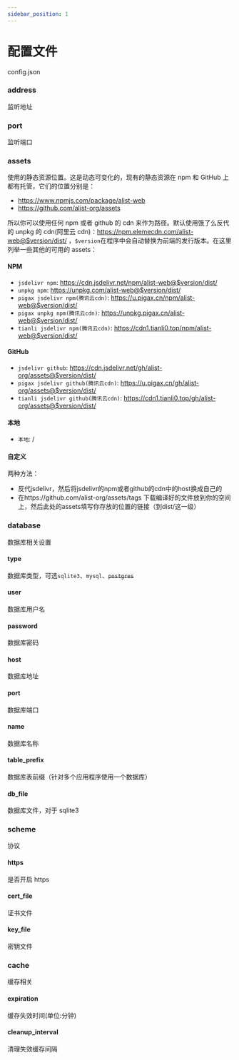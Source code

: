 ```yaml
---
sidebar_position: 1
---
```


# 配置文件

config.json

### address

监听地址

### port

监听端口

### assets

使用的静态资源位置。这是动态可变化的，现有的静态资源在 npm 和 GitHub 上都有托管，它们的位置分别是：

- https://www.npmjs.com/package/alist-web
- https://github.com/alist-org/assets

所以你可以使用任何 npm 或者 github 的 cdn 来作为路径。默认使用饿了么反代的 unpkg 的 cdn(阿里云 cdn)：https://npm.elemecdn.com/alist-web@$version/dist/ ，`$version`在程序中会自动替换为前端的发行版本。在这里列举一些其他的可用的 assets：

#### NPM

- `jsdelivr npm`: https://cdn.jsdelivr.net/npm/alist-web@$version/dist/
- `unpkg npm`: https://unpkg.com/alist-web@$version/dist/
- `pigax jsdelivr npm(腾讯云cdn)`: https://u.pigax.cn/npm/alist-web@$version/dist/
- `pigax unpkg npm(腾讯云cdn)`: https://unpkg.pigax.cn/alist-web@$version/dist/
- `tianli jsdelivr npm(腾讯云cdn)`: https://cdn1.tianli0.top/npm/alist-web@$version/dist/

#### GitHub

- `jsdelivr github`: https://cdn.jsdelivr.net/gh/alist-org/assets@$version/dist/
- `pigax jsdelivr github(腾讯云cdn)`: https://u.pigax.cn/gh/alist-org/assets@$version/dist/
- `tianli jsdelivr github(腾讯云cdn)`: https://cdn1.tianli0.top/gh/alist-org/assets@$version/dist/

#### 本地

- `本地`: /

#### 自定义
两种方法：
- 反代jsdelivr，然后将jsdelivr的npm或者github的cdn中的host换成自己的
- 在https://github.com/alist-org/assets/tags 下载编译好的文件放到你的空间上，然后此处的assets填写你存放的位置的链接（到dist/这一级）

### database

数据库相关设置

#### type

数据库类型，可选`sqlite3`、`mysql`、~~`postgres`~~

#### user

数据库用户名

#### password

数据库密码

#### host

数据库地址

#### port

数据库端口

#### name

数据库名称

#### table_prefix

数据库表前缀（针对多个应用程序使用一个数据库）

#### db_file

数据库文件，对于 sqlite3

### scheme

协议

#### https

是否开启 https

#### cert_file

证书文件

#### key_file

密钥文件

### cache

缓存相关

#### expiration

缓存失效时间(单位:分钟)

#### cleanup_interval

清理失效缓存间隔
